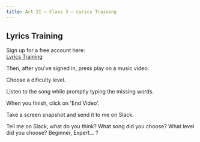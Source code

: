 ```yaml
---
title: Act II — Class 3 — Lyrics Training
---
```




## Lyrics Training

Sign up for a free account here:  
[Lyrics Training](http://lyng.me/HofqYNAhfo?ibw!mister.argote)

Then, after you've signed in, press play on a music video.

Choose a dificulty level.

Listen to the song while promptly typing the missing words.

When you finish, click on 'End Video'.

Take a screen snapshot and send it to me on Slack.

Tell me on Slack, what do you think? What song did you choose? What level did you choose? Beginner, Expert... ?



